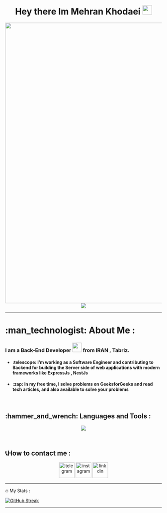 
<div id="header" align="center">
    <h1>
  Hey there Im Mehran Khodaei
  <img src="https://media.giphy.com/media/hvRJCLFzcasrR4ia7z/giphy.gif" width="30px"/>
</h1>
   
  <img src="https://github-production-user-asset-6210df.s3.amazonaws.com/74038190/241765440-80728820-e06b-4f96-9c9e-9df46f0cc0a5.gif" width="900px" />


  <div align=center">
    <img src="https://komarev.com/ghpvc/?username=khodaei-dev&label=PROFILE+VIEWS" />
</div>
</div>

---

<h1>:man_technologist: About Me :</h1>

<h3>I am a <strong>Back-End</strong> Developer <img src="https://media.giphy.com/media/WUlplcMpOCEmTGBtBW/giphy.gif" width="30"> from IRAN , Tabriz.</h3>
<ul>
  <h4><li>:telescope:  I’m working as a Software Engineer and contributing to Backend for building the Server side of web applications with modern frameworks like ExpressJs , NestJs</li></h4>
  <h4><li>:zap:  In my free time, I solve problems on GeeksforGeeks and read tech articles, and also available to solve your problems</li></h4>
</ul>

<br>
<h2>:hammer_and_wrench: Languages and Tools :</h2>

<p align="center">
  <a href="https://skillicons.dev">
    <img src="https://skillicons.dev/icons?i=git,html,css,js,graphql,nodejs,express,mongodb" />
  </a>
</p>
<br>

<h2>📞How to contact me :</h2>

<div align="center" > 
<a href="https://t.me/khodaei_Dev"> <img width="50px" src="https://github.com/khodaei-dev/khodaei-dev/blob/main/icons8-telegram-96.png?raw=true" alt="telegram"></a>
<a href="https://instagram.com/khodaei_dev"> <img width="50px" src="https://github.com/khodaei-dev/khodaei-dev/blob/main/icons8-instagram-96.png?raw=true" alt="instagram"></a>
<a href="https://www.linkedin.com/in/khodaei-dev"> <img width="50px" src="https://github.com/khodaei-dev/khodaei-dev/blob/main/icons8-linkedin-96.png?raw=true" alt="linkdin"></a>
</div>

---

:fire: My Stats :

[![GitHub Streak](http://github-readme-streak-stats.herokuapp.com?user=khodaei-dev&theme=neon)](https://git.io/streak-stats)


---
